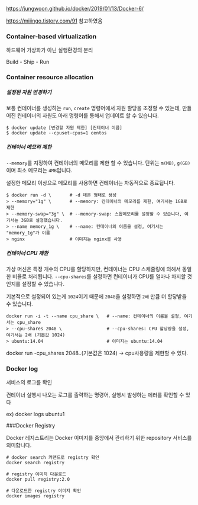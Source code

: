 https://jungwoon.github.io/docker/2019/01/13/Docker-6/

https://miiingo.tistory.com/91 참고하였음





### Container-based virtualization

하드웨어 가상화가 아닌 실행환경의 분리

Build - Ship - Run



### Container resource allocation

##### 설정된 자원 변경하기

보통 컨테이너를 생성하는 `run`, `create` 명령어에서 자원 할당을 조정할 수 있는데, 만들어진 컨테이너의 자원도 아래 명령어를 통해서 업데이트 할 수 있습니다.

```
$ docker update [변경할 자원 제한] [컨테이너 이름]
$ docker update --cpuset-cpus=1 centos
```



##### 컨테이너 메모리 제한

`--memory`를 지정하여 컨테이너의 메모리를 제한 할 수 있습니다. 단위는 `m(MB)`, `g(GB)` 이며 최소 메모리는 `4MB`입니다.

설정한 메모리 이상으로 메모리를 사용하면 컨테이너는 자동적으로 종료됩니다.

```
$ docker run -d \       # -d 데몬 형태로 생성 
> --memory="1g" \       # --memory: 컨테이너의 메모리를 제한, 여기서는 1GB로 제한
> --memory-swap="3g" \  # --memory-swap: 스왑메모리를 설정할 수 있습니다, 여기서는 3GB로 설정했습니다.
> --name memory_1g \    # --name: 컨테이너의 이름을 설정, 여기서는 "memory_1g"가 이름
> nginx                 # 이미지는 nginx를 사용
```



##### 컨테이너 CPU 제한

가상 머신은 특정 개수의 CPU를 할당하지만, 컨테이너는 CPU 스케쥴링에 의해서 동일한 비율로 처리됩니다. `--cpu-shares`를 설정하면 컨테이너가 CPU를 얼마나 차지할 것인지를 설정할 수 있습니다.

기본적으로 설정되어 있는게 `1024`이기 때문에 `2048`을 설정하면 `2배` 만큼 더 할당받을 수 있습니다.

````
docker run -i -t --name cpu_share \   # --name: 컨테이너의 이름을 설정, 여기서는 cpu_share
> --cpu-shares 2048 \                 # --cpu-shares: CPU 할당량을 설정, 여기서는 2배 (기본값 1024)
> ubuntu:14.04                        # 이미지는 ubuntu:14.04
````

docker run -cpu_shares 2048..(기본값은 1024) -> cpu사용량을 제한할 수 있다.



### Docker log

서비스의 로그를 확인

컨테이너 실행시 나오는 로그를 출력하는 명령어, 실행시 발생하는 에러를 확인할 수 있다

ex) docker logs ubuntu1



###Docker Registry

Docker 레지스트리는 Docker 이미지를 중앙에서 관리하기 위한 repository 서비스를 의미합니다.

```
# docker search 커맨드로 registry 확인
docker search registry
```

```
# registry 이미지 다운로드
docker pull registry:2.0
```

```
# 다운로드한 registry 이미지 확인
docker images registry
```